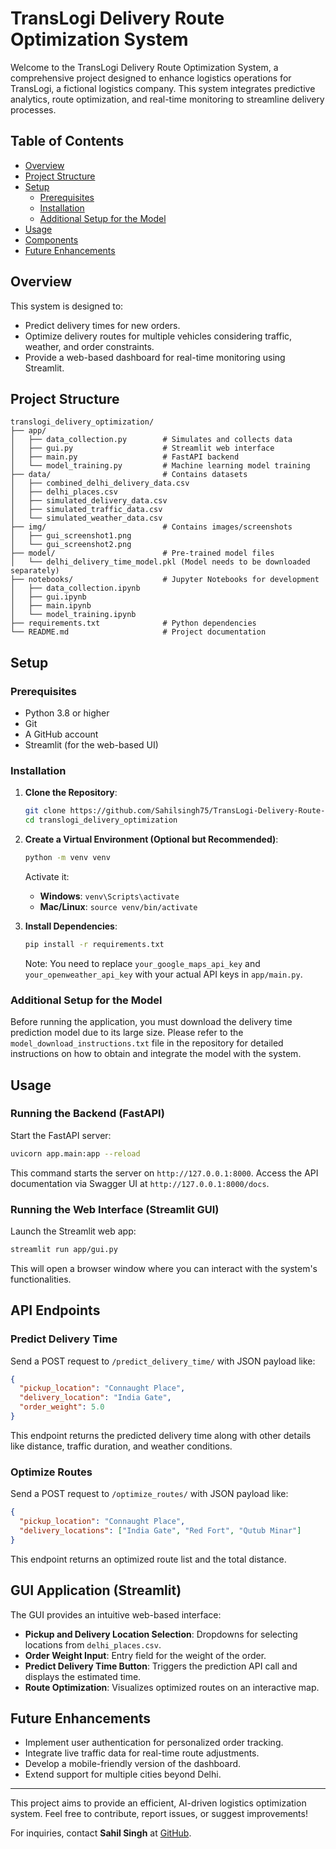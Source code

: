 # TransLogi Delivery Route Optimization System

Welcome to the TransLogi Delivery Route Optimization System, a comprehensive project designed to enhance logistics operations for TransLogi, a fictional logistics company. This system integrates predictive analytics, route optimization, and real-time monitoring to streamline delivery processes.

## Table of Contents
- [Overview](#overview)
- [Project Structure](#project-structure)
- [Setup](#setup)
  - [Prerequisites](#prerequisites)
  - [Installation](#installation)
  - [Additional Setup for the Model](#additional-setup-for-the-model)
- [Usage](#usage)
- [Components](#components)
- [Future Enhancements](#future-enhancements)

## Overview

This system is designed to:
- Predict delivery times for new orders.
- Optimize delivery routes for multiple vehicles considering traffic, weather, and order constraints.
- Provide a web-based dashboard for real-time monitoring using Streamlit.

## Project Structure
  ```
  translogi_delivery_optimization/
  ├── app/
  │   ├── data_collection.py        # Simulates and collects data
  │   ├── gui.py                    # Streamlit web interface
  │   ├── main.py                   # FastAPI backend
  │   └── model_training.py         # Machine learning model training
  ├── data/                         # Contains datasets
  │   ├── combined_delhi_delivery_data.csv
  │   ├── delhi_places.csv
  │   ├── simulated_delivery_data.csv
  │   ├── simulated_traffic_data.csv
  │   └── simulated_weather_data.csv
  ├── img/                          # Contains images/screenshots
  │   ├── gui_screenshot1.png
  │   └── gui_screenshot2.png
  ├── model/                        # Pre-trained model files
  │   └── delhi_delivery_time_model.pkl (Model needs to be downloaded separately)
  ├── notebooks/                    # Jupyter Notebooks for development
  │   ├── data_collection.ipynb
  │   ├── gui.ipynb
  │   ├── main.ipynb
  │   └── model_training.ipynb
  ├── requirements.txt              # Python dependencies
  └── README.md                     # Project documentation
  ```

## Setup

### Prerequisites

- Python 3.8 or higher
- Git
- A GitHub account
- Streamlit (for the web-based UI)

### Installation

1. **Clone the Repository**:

   ```bash
   git clone https://github.com/Sahilsingh75/TransLogi-Delivery-Route-Optimization-System.git
   cd translogi_delivery_optimization
   ```
2. **Create a Virtual Environment (Optional but Recommended)**:
   ```bash
   python -m venv venv
   ```
   Activate it:
   - **Windows**: `venv\Scripts\activate`
   - **Mac/Linux**: `source venv/bin/activate`
   
3. **Install Dependencies**:
   ```bash
   pip install -r requirements.txt
   ```
   Note: You need to replace `your_google_maps_api_key` and `your_openweather_api_key` with your actual API keys in `app/main.py`.

### Additional Setup for the Model
Before running the application, you must download the delivery time prediction model due to its large size. Please refer to the `model_download_instructions.txt` file in the repository for detailed instructions on how to obtain and integrate the model with the system.

## Usage

### Running the Backend (FastAPI)
Start the FastAPI server:
```bash
uvicorn app.main:app --reload
```
This command starts the server on `http://127.0.0.1:8000`. Access the API documentation via Swagger UI at `http://127.0.0.1:8000/docs`.

### Running the Web Interface (Streamlit GUI)
Launch the Streamlit web app:
```bash
streamlit run app/gui.py
```
This will open a browser window where you can interact with the system's functionalities.

## API Endpoints

### Predict Delivery Time
Send a POST request to `/predict_delivery_time/` with JSON payload like:
```json
{
  "pickup_location": "Connaught Place",
  "delivery_location": "India Gate",
  "order_weight": 5.0
}
```
This endpoint returns the predicted delivery time along with other details like distance, traffic duration, and weather conditions.

### Optimize Routes
Send a POST request to `/optimize_routes/` with JSON payload like:
```json
{
  "pickup_location": "Connaught Place",
  "delivery_locations": ["India Gate", "Red Fort", "Qutub Minar"]
}
```
This endpoint returns an optimized route list and the total distance.

## GUI Application (Streamlit)
The GUI provides an intuitive web-based interface:

- **Pickup and Delivery Location Selection**: Dropdowns for selecting locations from `delhi_places.csv`.
- **Order Weight Input**: Entry field for the weight of the order.
- **Predict Delivery Time Button**: Triggers the prediction API call and displays the estimated time.
- **Route Optimization**: Visualizes optimized routes on an interactive map.

## Future Enhancements
- Implement user authentication for personalized order tracking.
- Integrate live traffic data for real-time route adjustments.
- Develop a mobile-friendly version of the dashboard.
- Extend support for multiple cities beyond Delhi.

---
This project aims to provide an efficient, AI-driven logistics optimization system. Feel free to contribute, report issues, or suggest improvements!

For inquiries, contact **Sahil Singh** at [GitHub](https://github.com/Sahilsingh75).

